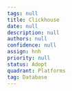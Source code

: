 ```yaml
---
tags: null
title: Clickhouse
date: null
description: null
authors: null
confidence: null
assign: hnh
priority: null
status: Adopt
quadrant: Platforms
tag: Database
---
```


